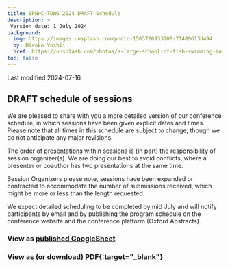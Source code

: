 ```yaml
---
title: SPNHC-TDWG 2024 DRAFT Schedule
description: >
 Version date: 1 July 2024
background:
  img: https://images.unsplash.com/photo-1583726933208-71489613d494
  by: Hiroko Yoshii
  href: https://unsplash.com/photos/a-large-school-of-fish-swimming-in-the-ocean-vYsOa_s3C6g
toc: false
---
```

Last modified 2024-07-16

## DRAFT schedule of sessions

We are pleased to share with you a more detailed version of our conference schedule, in which sessions have been given explicit dates and times. Please note that all times in this schedule are subject to change, though we do not anticipate any major revisions. 

The order of presentations within sessions is (in part) the responsibility of session organizer(s).  We are doing our best to avoid conflicts, where a presenter or coauthor has two presentations at the same time. 

Session Organizers please note, sessions have been expanded or contracted to accommodate the number of submissions received, which might be more or less than the length requested. 

We expect detailed scheduling to be completed by mid July and will notify participants by email and by publishing the program schedule on the conference website and the conference platform (Oxford Abstracts).


### View as [published GoogleSheet](http://bit.ly/3RNaEuI)

### View as (or download) [PDF](https://static.tdwg.org/conferences/2024/spnhc-tdwg-2024-schedule__DRAFT__16-july.pdf){:target="_blank"}

